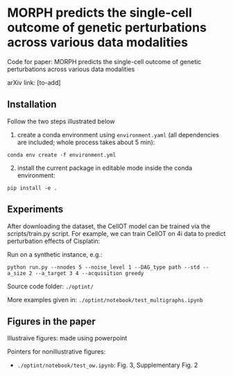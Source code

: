 # MORPH predicts the single-cell outcome of genetic perturbations across various data modalities

Code for paper: MORPH predicts the single-cell outcome of genetic perturbations across various data modalities

arXiv link: [to-add]

## Installation
Follow the two steps illustrated below

1. create a conda environment using `environment.yaml` (all dependencies are included; whole process takes about 5 min):
```
conda env create -f environment.yml
```
2. install the current package in editable mode inside the conda environment:
```
pip install -e .
```

## Experiments

After downloading the dataset, the CellOT model can be trained via the scripts/train.py script. For example, we can train CellOT on 4i data to predict perturbation effects of Cisplatin:

Run on a synthetic instance, e.g.:
```
python run.py --nnodes 5 --noise_level 1 --DAG_type path --std --a_size 2 --a_target 3 4 --acquisition greedy
```

Source code folder: `./optint/`

More examples given in: `./optint/notebook/test_multigraphs.ipynb`

## Figures in the paper

Illustraive figures: made using powerpoint

Pointers for nonillustrative figures:

- `./optint/notebook/test_ow.ipynb`: Fig. 3, Supplementary Fig. 2

